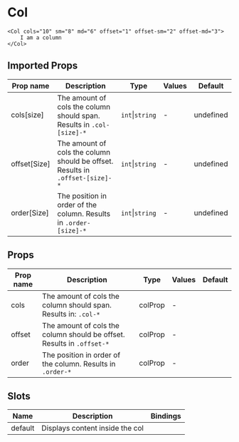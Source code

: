# Col

```vue
<Col cols="10" sm="8" md="6" offset="1" offset-sm="2" offset-md="3">
    I am a column
</Col>
```

## Imported Props

| Prop name    | Description                                                                   | Type            | Values | Default   |
| ------------ | ----------------------------------------------------------------------------- | --------------- | ------ | --------- |
| cols[size]   | The amount of cols the column should span. Results in `.col-[size]-*`         | `int`\|`string` | -      | undefined |
| offset[Size] | The amount of cols the column should be offset. Results in `.offset-[size]-*` | `int`\|`string` | -      | undefined |
| order[Size]  | The position in order of the column. Results in `.order-[size]-*`             | `int`\|`string` | -      | undefined |

## Props

| Prop name | Description                                                            | Type    | Values | Default |
| --------- | ---------------------------------------------------------------------- | ------- | ------ | ------- |
| cols      | The amount of cols the column should span. Results in: `.col-*`        | colProp | -      |         |
| offset    | The amount of cols the column should be offset. Results in `.offset-*` | colProp | -      |         |
| order     | The position in order of the column. Results in `.order-*`             | colProp | -      |         |

## Slots

| Name    | Description                     | Bindings |
| ------- | ------------------------------- | -------- |
| default | Displays content inside the col |          |
